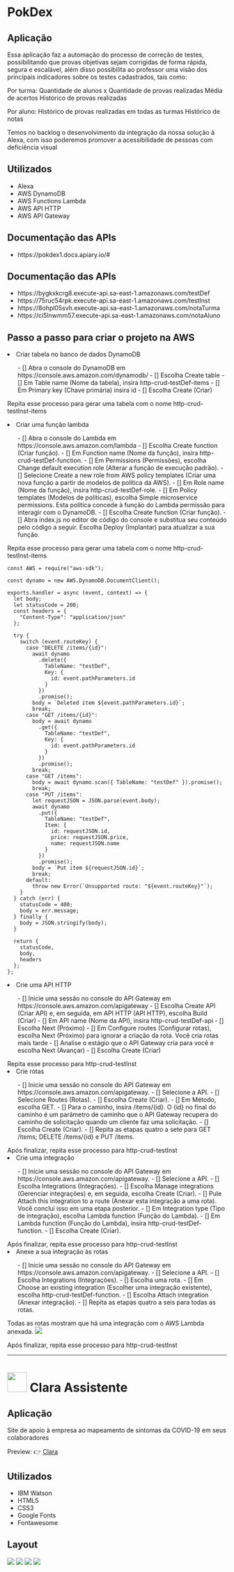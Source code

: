 <h1> PokDex</h1>

<h2>Aplicação</h2>

Essa aplicação faz a automação do processo de correção de testes, possibilitando que provas objetivas sejam corrigidas de forma rápida, segura e escalável, além disso possibilita ao professor uma visão dos principais indicadores sobre os testes cadastrados, tais como:

Por turma:
Quantidade de alunos x Quantidade de provas realizadas
Média de acertos
Histórico de provas realizadas

Por aluno:
Histórico de provas realizadas em todas as turmas
Histórico de notas

Temos no backlog o desenvolvimento da integração da nossa solução à Alexa, com isso poderemos promover a acessibilidade de pessoas com deficiência visual

<h2>Utilizados</h2>
<ul>
<li>Alexa</li>
<li>AWS DynamoDB</li>
<li>AWS Functions Lambda</li>
<li>AWS API HTTP</li>
<li>AWS API Gateway</li>
</ul>

<h2>Documentação das APIs</h2>
<ul>
<li>https://pokdex1.docs.apiary.io/#</li>
</ul>

<h2>Documentação das APIs</h2>
<ul>
<li>https://bygkxkcrg8.execute-api.sa-east-1.amazonaws.com/testDef</li>
<li>https://75ruc54rpk.execute-api.sa-east-1.amazonaws.com/testInst</li>
<li>https://8ohpl05svh.execute-api.sa-east-1.amazonaws.com/notaTurma</li>
<li>https://ci5lnwmm57.execute-api.sa-east-1.amazonaws.com/notaAluno</li>
</ul>

<h2>Passo a passo para criar o projeto na AWS</h2>

<li>Criar tabela no banco de dados DynamoDB</li>
<ul>
- [] Abra o console do DynamoDB em https://console.aws.amazon.com/dynamodb/
- [] Escolha Create table
- [] Em Table name (Nome da tabela), insira http-crud-testDef-items
- [] Em Primary key (Chave primária) insira id
- [] Escolha Create (Criar)
</ul>

Repita esse processo para gerar uma tabela com o nome http-crud-testInst-items

<li>Criar uma função lambda</li>
<ul>
- [] Abra o console do Lambda em https://console.aws.amazon.com/lambda
- [] Escolha Create function (Criar função).
- [] Em Function name (Nome da função), insira http-crud-testDef-function.
- [] Em Permissions (Permissões), escolha Change default execution role (Alterar a função de execução padrão).
- [] Selecione Create a new role from AWS policy templates (Criar uma nova função a partir de modelos de política da AWS).
- [] Em Role name (Nome da função), insira http-crud-testDef-role.
- [] Em Policy templates (Modelos de políticas), escolha Simple microservice permissions. Esta política concede à função do Lambda permissão para interagir com o DynamoDB.
- [] Escolha Create function (Criar função).
- [] Abra index.js no editor de código do console e substitua seu conteúdo pelo código a seguir. Escolha Deploy (Implantar) para atualizar a sua função.
</ul>
Repita esse processo para gerar uma tabela com o nome http-crud-testInst-items

```
const AWS = require("aws-sdk");

const dynamo = new AWS.DynamoDB.DocumentClient();

exports.handler = async (event, context) => {
  let body;
  let statusCode = 200;
  const headers = {
    "Content-Type": "application/json"
  };

  try {
    switch (event.routeKey) {
      case "DELETE /items/{id}":
        await dynamo
          .delete({
            TableName: "testDef",
            Key: {
              id: event.pathParameters.id
            }
          })
          .promise();
        body = `Deleted item ${event.pathParameters.id}`;
        break;
      case "GET /items/{id}":
        body = await dynamo
          .get({
            TableName: "testDef",
            Key: {
              id: event.pathParameters.id
            }
          })
          .promise();
        break;
      case "GET /items":
        body = await dynamo.scan({ TableName: "testDef" }).promise();
        break;
      case "PUT /items":
        let requestJSON = JSON.parse(event.body);
        await dynamo
          .put({
            TableName: "testDef",
            Item: {
              id: requestJSON.id,
              price: requestJSON.price,
              name: requestJSON.name
            }
          })
          .promise();
        body = `Put item ${requestJSON.id}`;
        break;
      default:
        throw new Error(`Unsupported route: "${event.routeKey}"`);
    }
  } catch (err) {
    statusCode = 400;
    body = err.message;
  } finally {
    body = JSON.stringify(body);
  }

  return {
    statusCode,
    body,
    headers
  };
};
```

<li>Crie uma API HTTP</li>
<ul>
- [] Inicie uma sessão no console do API Gateway em https://console.aws.amazon.com/apigateway
- [] Escolha Create API (Criar API) e, em seguida, em API HTTP (API HTTP), escolha Build (Criar)
- [] Em API name (Nome da API), insira http-crud-testDef-api
- [] Escolha Next (Próximo)
- [] Em Configure routes (Configurar rotas), escolha Next (Próximo) para ignorar a criação da rota. Você cria rotas mais tarde
- [] Analise o estágio que o API Gateway cria para você e escolha Next (Avançar)
- [] Escolha Create (Criar)
</ul>
Repita esse processo para http-crud-testInst

<li>Crie rotas</li>
<ul>
- [] Inicie uma sessão no console do API Gateway em https://console.aws.amazon.com/apigateway.
- [] Selecione a API.
- [] Selecione Routes (Rotas).
- [] Escolha Create (Criar).
- [] Em Método, escolha GET.
- [] Para o caminho, insira /items/{id}. O {id} no final do caminho é um parâmetro de caminho que o API Gateway recupera do caminho de solicitação quando um cliente faz uma solicitação.
- [] Escolha Create (Criar).
- [] Repita as etapas quatro a sete para GET /items; DELETE /items/{id} e PUT /items.
</ul>
Após finalizar, repita esse processo para http-crud-testInst

<li>Crie uma integração</li>
<ul>
- [] Inicie uma sessão no console do API Gateway em https://console.aws.amazon.com/apigateway.
- [] Selecione a API.
- [] Escolha Integrations (Integrações).
- [] Escolha Manage integrations (Gerenciar integrações) e, em seguida, escolha Create (Criar).
- [] Pule Attach this integration to a route (Anexar esta integração a uma rota). Você conclui isso em uma etapa posterior.
- [] Em Integration type (Tipo de integração), escolha Lambda function (Função do Lambda).
- [] Em Lambda function (Função do Lambda), insira http-crud-testDef-function.
- [] Escolha Create (Criar).
</ul>
Após finalizar, repita esse processo para http-crud-testInst

<li>Anexe a sua integração às rotas</li>
<ul>
- [] Inicie uma sessão no console do API Gateway em https://console.aws.amazon.com/apigateway.
- [] Selecione a API.
- [] Escolha Integrations (Integrações).
- [] Escolha uma rota.
- [] Em Choose an existing integration (Escolher uma integração existente), escolha http-crud-testDef-function.
- [] Escolha Attach integration (Anexar integração).
- [] Repita as etapas quatro a seis para todas as rotas.
</ul>
Todas as rotas mostram que há uma integração com o AWS Lambda anexada.

<img src="./images/integrations.png">

Após finalizar, repita esse processo para http-crud-testInst

----

<h1> <img src="./images/Avatar - Clara64x64.png" height = "45" > Clara Assistente</h1>

<h2>Aplicação</h2>

Site de apoio à empresa ao mapeamento de sintomas da COVID-19 em seus colaboradores

Preview: 👉 <a href="https://claraassistent.github.io/">Clara</a>

<h2>Utilizados</h2>
<ul>
<li>IBM Watson</li>
<li>HTML5</li>
<li>CSS3</li>
<li>Google Fonts</li>
<li>Fontawesome</li>
</ul>

<h2>Layout</h2>

<img src="./images/Pg_Inicial.PNG">

<img src="./images/Chatbot.PNG">

<img src="./images/Contato.PNG">

<img src="./images/Sobre.PNG">